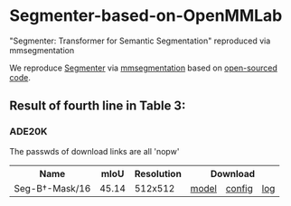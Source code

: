 # Segmenter-based-on-OpenMMLab
"Segmenter: Transformer for Semantic Segmentation" reproduced via mmsegmentation

We reproduce [Segmenter](https://arxiv.org/pdf/2105.05633.pdf) via [mmsegmentation](https://github.com/open-mmlab/mmsegmentation) 
based on [open-sourced code](https://github.com/rstrudel/segmenter).

## Result of fourth line in Table 3:

### ADE20K

The passwds of download links are all 'nopw'
<table>
  <tr>
    <th>Name</th>
    <th>mIoU </th>
    <th>Resolution</th>
    <th colspan="3">Download</th>
  </tr>
<tr>
    <td>Seg-B<span>&#8224;</span>-Mask/16</td>
    <td> 45.14 </td>
    <td>512x512</td>
    <td><a href="https://pan.baidu.com/s/1nUdzq_Gw2IkSvbuIRIkOIA">model</a></td>
    <td><a href="https://pan.baidu.com/s/1w8l8YhfZcbMV8KJUUVKRXg">config</a></td>    
    <td><a href="https://pan.baidu.com/s/1Qq7mYMgMuVLSmsgHLpnsHg">log</a></td>
</tr>
</table>

